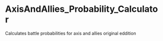 # AxisAndAllies_Probability_Calculator
Calculates battle probabilities for axis and allies original eddition
